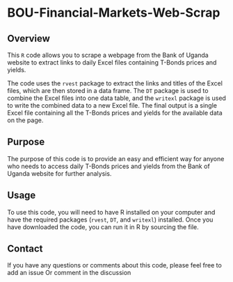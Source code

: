 # BOU-Financial-Markets-Web-Scrap

## Overview

This `R` code allows you to scrape a webpage from the Bank of Uganda website to extract links to daily Excel files containing T-Bonds prices and yields.

The code uses the `rvest` package to extract the links and titles of the Excel files, which are then stored in a data frame. The `DT` package is used to combine the Excel files into one data table, and the `writexl` package is used to write the combined data to a new Excel file. The final output is a single Excel file containing all the T-Bonds prices and yields for the available data on the page.

## Purpose

The purpose of this code is to provide an easy and efficient way for anyone who needs to access daily T-Bonds prices and yields from the Bank of Uganda website for further analysis.

## Usage

To use this code, you will need to have R installed on your computer and have the required packages (`rvest`, `DT`, and `writexl`) installed. Once you have downloaded the code, you can run it in R by sourcing the file.

## Contact

If you have any questions or comments about this code, please feel free to add an issue Or comment in the discussion
